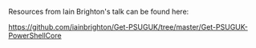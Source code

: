 Resources from Iain Brighton's talk can be found here:

https://github.com/iainbrighton/Get-PSUGUK/tree/master/Get-PSUGUK-PowerShellCore

